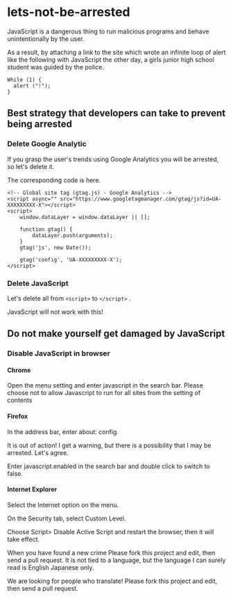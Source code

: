# lets-not-be-arrested

JavaScript is a dangerous thing to run malicious programs and behave unintentionally by the user.

As a result, by attaching a link to the site which wrote an infinite loop of alert like the following with JavaScript the other day, a girls junior high school student was guided by the police.

```
While (1) {
  alert ("!");
}
```

## Best strategy that developers can take to prevent being arrested

### Delete Google Analytic

If you grasp the user's trends using Google Analytics you will be arrested, so let's delete it.

The corresponding code is here.

```
<!-- Global site tag (gtag.js) - Google Analytics -->
<script async="" src="https://www.googletagmanager.com/gtag/js?id=UA-XXXXXXXXX-X"></script>
<script>
    window.dataLayer = window.dataLayer || [];

    function gtag() {
        dataLayer.push(arguments);
    }
    gtag('js', new Date());

    gtag('config', 'UA-XXXXXXXXX-X');
</script>
```

### Delete JavaScript
Let's delete all from `<script>` to `</script>` .

JavaScript will not work with this!

## Do not make yourself get damaged by JavaScript

### Disable JavaScript in browser

#### Chrome
Open the menu setting and enter javascript in the search bar. Please choose not to allow Javascript to run for all sites from the setting of contents

#### Firefox
In the address bar, enter about: config.

It is out of action! I get a warning, but there is a possibility that I may be arrested. Let's agree.

Enter javascript.enabled in the search bar and double click to switch to false.

#### Internet Explorer
Select the Internet option on the menu.

On the Security tab, select Custom Level.

Choose Script> Disable Active Script and restart the browser, then it will take effect.

When you have found a new crime
Please fork this project and edit, then send a pull request. It is not tied to a language, but the language I can surely read is English Japanese only.

We are looking for people who translate!
Please fork this project and edit, then send a pull request.
